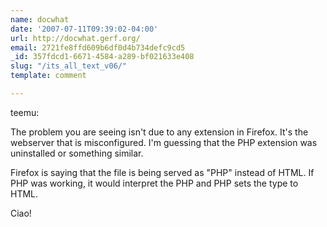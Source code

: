 ```yaml
---
name: docwhat
date: '2007-07-11T09:39:02-04:00'
url: http://docwhat.gerf.org/
email: 2721fe8ffd609b6df0d4b734defc9cd5
_id: 357fdcd1-6671-4584-a289-bf021633e408
slug: "/its_all_text_v06/"
template: comment

---
```


teemu:

The problem you are seeing isn't due to any extension in Firefox.  It's the webserver that is misconfigured.  I'm guessing that the PHP extension was uninstalled or something similar.

Firefox is saying that the file is being served as "PHP" instead of HTML.  If PHP was working, it would interpret the PHP and PHP sets the type to HTML.

Ciao!
